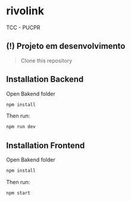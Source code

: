 # rivolink
TCC - PUCPR

## (!) Projeto em desenvolvimento

> Clone this repository

## Installation Backend

Open Bakend folder

```bash
npm install

```

Then run:

```bash
npm run dev
```
## Installation Frontend

Open Bakend folder

```bash
npm install

```

Then run:

```bash
npm start
```
